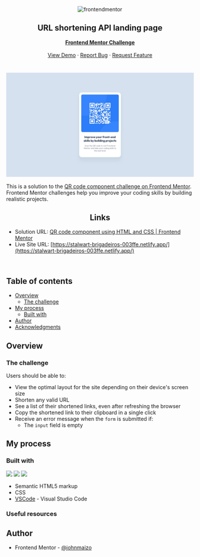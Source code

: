 <div id="top"></div>

<div align="center">

  <img src="https://www.frontendmentor.io/static/images/logo-mobile.svg" alt="frontendmentor" width="80">

  <h2 align="center">URL shortening API landing page</h2>
  <p align="center">
    <a href="https://www.frontendmentor.io/challenges/url-shortening-api-landing-page-2ce3ob-G/hub"><strong>Frontend Mentor Challenge</strong></a>
    <br />
    <br />
    <a href="https://url-shortening-api-landing-page-hdez.vercel.app/">View Demo</a>
    ·
    <a href="https://github.com/MelvinAguilar/url-shortening-api-landing-page/issues" target="_blank">Report Bug</a>
    ·
    <a href="https://github.com/MelvinAguilar/url-shortening-api-landing-page/issues" target="_blank">Request Feature</a>
  </p>
</div>

#

<div align="center">

![](./design/desktop-design.jpg)

</div>

This is a solution to the [QR code component challenge on Frontend Mentor](https://www.frontendmentor.io/challenges/qr-code-component-iux_sIO_H/hub). Frontend Mentor challenges help you improve your coding skills by building realistic projects.

<h2 align="center">Links</h2>

- Solution URL: [QR code component using HTML and CSS | Frontend Mentor](https://www.frontendmentor.io/solutions/qr-code-component-cztUhQ7n1c)
- Live Site URL: [https://stalwart-brigadeiros-003ffe.netlify.app/](https://stalwart-brigadeiros-003ffe.netlify.app/)

<br>

## Table of contents

- [Overview](#overview)
  - [The challenge](#the-challenge)
- [My process](#my-process)
  - [Built with](#built-with)
- [Author](#author)
- [Acknowledgments](#acknowledgments)

## Overview

### The challenge

Users should be able to:

- View the optimal layout for the site depending on their device's screen size
- Shorten any valid URL
- See a list of their shortened links, even after refreshing the browser
- Copy the shortened link to their clipboard in a single click
- Receive an error message when the `form` is submitted if:
  - The `input` field is empty

## My process

### Built with

<!-- Bagdes -->

![](https://img.shields.io/badge/HTML5-E34F26?style=for-the-badge&logo=html5&logoColor=white)
![](https://img.shields.io/badge/CSS3-1572B6?style=for-the-badge&logo=css3&logoColor=white)
![](https://camo.githubusercontent.com/534d830baea352620abea385ff58cff9478e683e8449044b1ac6d8269bbbb3d1/68747470733a2f2f696d672e736869656c64732e696f2f62616467652f2d56697375616c25323053747564696f253230436f64652d3030374143433f7374796c653d666f722d7468652d626164676526266c6f676f3d76697375616c2d73747564696f2d636f6465266c6f676f436f6c6f723d7768697465)

- Semantic HTML5 markup
- CSS
- [VSCode](https://code.visualstudio.com/) - Visual Studio Code

### Useful resources

## Author

- Frontend Mentor - [@johnmaizo](https://www.frontendmentor.io/profile/johnmaizo)
